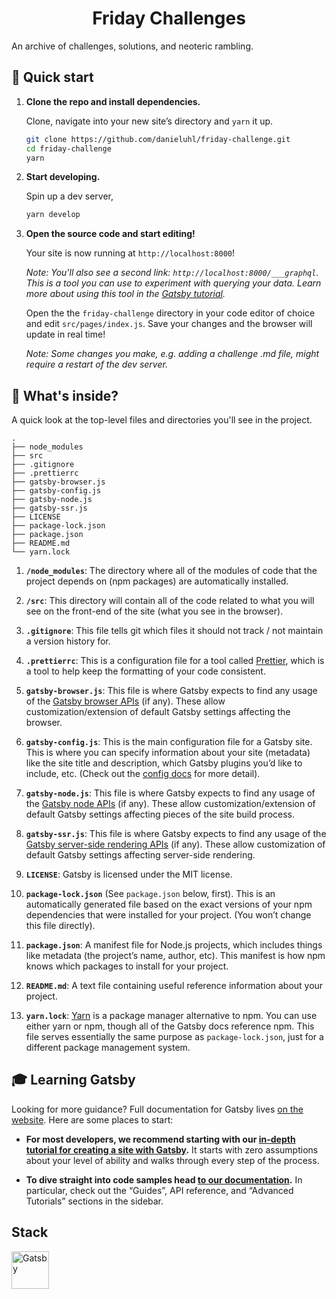 <h1 align="center">
  Friday Challenges
</h1>

An archive of challenges, solutions, and neoteric rambling.

## 🚀 Quick start

1.  **Clone the repo and install dependencies.**

    Clone, navigate into your new site’s directory and `yarn` it up.

    ```sh
    git clone https://github.com/danieluhl/friday-challenge.git
    cd friday-challenge
    yarn
    ```

2.  **Start developing.**

    Spin up a dev server,

    ```sh
    yarn develop
    ```

3.  **Open the source code and start editing!**

    Your site is now running at `http://localhost:8000`!

    *Note: You'll also see a second link: `http://localhost:8000/___graphql`. This is a tool you can use to experiment with querying your data. Learn more about using this tool in the [Gatsby tutorial](https://www.gatsbyjs.org/tutorial/part-five/#introducing-graphiql).*

    Open the the `friday-challenge` directory in your code editor of choice and edit `src/pages/index.js`. Save your changes and the browser will update in real time!

    *Note: Some changes you make, e.g. adding a challenge .md file, might require a restart of the dev server.*

## 🧐 What's inside?

A quick look at the top-level files and directories you'll see in the project.

    .
    ├── node_modules
    ├── src
    ├── .gitignore
    ├── .prettierrc
    ├── gatsby-browser.js
    ├── gatsby-config.js
    ├── gatsby-node.js
    ├── gatsby-ssr.js
    ├── LICENSE
    ├── package-lock.json
    ├── package.json
    ├── README.md
    └── yarn.lock

  1.  **`/node_modules`**: The directory where all of the modules of code that the project depends on (npm packages) are automatically installed.

  2.  **`/src`**: This directory will contain all of the code related to what you will see on the front-end of the site (what you see in the browser).

  3.  **`.gitignore`**: This file tells git which files it should not track / not maintain a version history for.

  4.  **`.prettierrc`**: This is a configuration file for a tool called [Prettier](https://prettier.io/), which is a tool to help keep the formatting of your code consistent.

  5.  **`gatsby-browser.js`**: This file is where Gatsby expects to find any usage of the [Gatsby browser APIs](https://www.gatsbyjs.org/docs/browser-apis/) (if any). These allow customization/extension of default Gatsby settings affecting the browser.

  6.  **`gatsby-config.js`**: This is the main configuration file for a Gatsby site. This is where you can specify information about your site (metadata) like the site title and description, which Gatsby plugins you’d like to include, etc. (Check out the [config docs](https://www.gatsbyjs.org/docs/gatsby-config/) for more detail).

  7.  **`gatsby-node.js`**: This file is where Gatsby expects to find any usage of the [Gatsby node APIs](https://www.gatsbyjs.org/docs/node-apis/) (if any). These allow customization/extension of default Gatsby settings affecting pieces of the site build process.

  8.  **`gatsby-ssr.js`**: This file is where Gatsby expects to find any usage of the [Gatsby server-side rendering APIs](https://www.gatsbyjs.org/docs/ssr-apis/) (if any). These allow customization of default Gatsby settings affecting server-side rendering.

  9.  **`LICENSE`**: Gatsby is licensed under the MIT license.

  10.  **`package-lock.json`** (See `package.json` below, first). This is an automatically generated file based on the exact versions of your npm dependencies that were installed for your project. (You won’t change this file directly).

  11.  **`package.json`**: A manifest file for Node.js projects, which includes things like metadata (the project’s name, author, etc). This manifest is how npm knows which packages to install for your project.

  12.  **`README.md`**: A text file containing useful reference information about your project.

  13.  **`yarn.lock`**: [Yarn](https://yarnpkg.com/) is a package manager alternative to npm. You can use either yarn or npm, though all of the Gatsby docs reference npm.  This file serves essentially the same purpose as `package-lock.json`, just for a different package management system.

## 🎓 Learning Gatsby

Looking for more guidance? Full documentation for Gatsby lives [on the website](https://www.gatsbyjs.org/). Here are some places to start:

-   **For most developers, we recommend starting with our [in-depth tutorial for creating a site with Gatsby](https://www.gatsbyjs.org/tutorial/).** It starts with zero assumptions about your level of ability and walks through every step of the process.

-   **To dive straight into code samples head [to our documentation](https://www.gatsbyjs.org/docs/).** In particular, check out the “Guides”, API reference, and “Advanced Tutorials” sections in the sidebar.

## Stack

<a href="https://www.gatsbyjs.org">
  <img alt="Gatsby" src="https://www.gatsbyjs.org/monogram.svg" width="60" />
</a>
